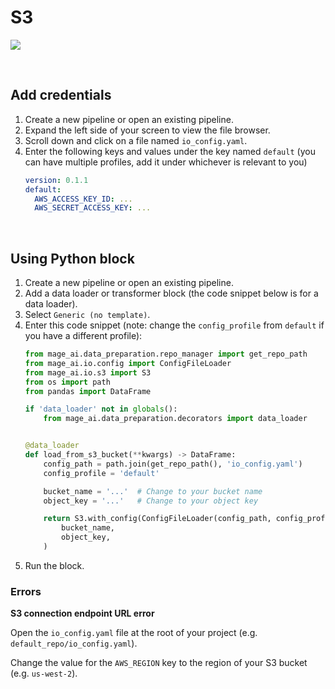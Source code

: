 # S3

![](https://user-images.githubusercontent.com/78053898/198754439-87922b6d-e8ed-4b6c-852c-96a1d3545612.png)

<br />

## Add credentials

1. Create a new pipeline or open an existing pipeline.
1. Expand the left side of your screen to view the file browser.
1. Scroll down and click on a file named `io_config.yaml`.
1. Enter the following keys and values under the key named `default` (you can have multiple
profiles, add it under whichever is relevant to you)
    ```yaml
    version: 0.1.1
    default:
      AWS_ACCESS_KEY_ID: ...
      AWS_SECRET_ACCESS_KEY: ...
    ```

<br />

## Using Python block

1. Create a new pipeline or open an existing pipeline.
1. Add a data loader or transformer block
(the code snippet below is for a data loader).
1. Select `Generic (no template)`.
1. Enter this code snippet (note: change the `config_profile` from `default` if you have a different profile):
    ```python
    from mage_ai.data_preparation.repo_manager import get_repo_path
    from mage_ai.io.config import ConfigFileLoader
    from mage_ai.io.s3 import S3
    from os import path
    from pandas import DataFrame

    if 'data_loader' not in globals():
        from mage_ai.data_preparation.decorators import data_loader


    @data_loader
    def load_from_s3_bucket(**kwargs) -> DataFrame:
        config_path = path.join(get_repo_path(), 'io_config.yaml')
        config_profile = 'default'

        bucket_name = '...'  # Change to your bucket name
        object_key = '...'   # Change to your object key

        return S3.with_config(ConfigFileLoader(config_path, config_profile)).load(
            bucket_name,
            object_key,
        )
    ```
1. Run the block.

### Errors

<b>S3 connection endpoint URL error</b>

Open the `io_config.yaml` file at the root of your project (e.g. `default_repo/io_config.yaml`).

Change the value for the `AWS_REGION` key to the region of your S3 bucket (e.g. `us-west-2`).

<br />
